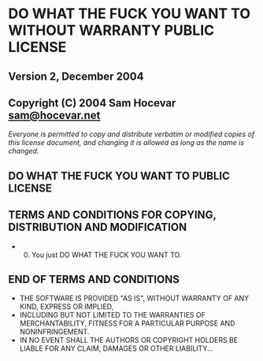#           DO WHAT THE FUCK YOU WANT TO WITHOUT WARRANTY PUBLIC LICENSE
##                   Version 2, December 2004
 
## Copyright (C) 2004 Sam Hocevar <sam@hocevar.net>

*Everyone is permitted to copy and distribute verbatim or modified
copies of this license document, and changing it is allowed as long
as the name is changed.*
 
##           DO WHAT THE FUCK YOU WANT TO PUBLIC LICENSE
##  TERMS AND CONDITIONS FOR COPYING, DISTRIBUTION AND MODIFICATION

- 0. You just DO WHAT THE FUCK YOU WANT TO.

## END OF TERMS AND CONDITIONS

- THE SOFTWARE IS PROVIDED "AS IS", WITHOUT WARRANTY OF ANY KIND, EXPRESS OR IMPLIED,
- INCLUDING BUT NOT LIMITED TO THE WARRANTIES OF MERCHANTABILITY, FITNESS FOR A PARTICULAR PURPOSE AND NONINFRINGEMENT.
- IN NO EVENT SHALL THE AUTHORS OR COPYRIGHT HOLDERS BE LIABLE FOR ANY CLAIM, DAMAGES OR OTHER LIABILITY...

